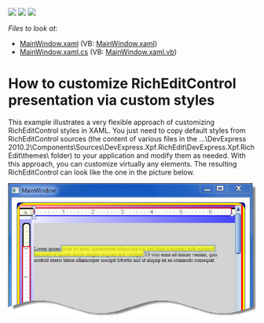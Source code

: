 <!-- default badges list -->
![](https://img.shields.io/endpoint?url=https://codecentral.devexpress.com/api/v1/VersionRange/128607496/10.2.5%2B)
[![](https://img.shields.io/badge/Open_in_DevExpress_Support_Center-FF7200?style=flat-square&logo=DevExpress&logoColor=white)](https://supportcenter.devexpress.com/ticket/details/E3481)
[![](https://img.shields.io/badge/📖_How_to_use_DevExpress_Examples-e9f6fc?style=flat-square)](https://docs.devexpress.com/GeneralInformation/403183)
<!-- default badges end -->
<!-- default file list -->
*Files to look at*:

* [MainWindow.xaml](./CS/MainWindow.xaml) (VB: [MainWindow.xaml](./VB/MainWindow.xaml))
* [MainWindow.xaml.cs](./CS/MainWindow.xaml.cs) (VB: [MainWindow.xaml.vb](./VB/MainWindow.xaml.vb))
<!-- default file list end -->
# How to customize RichEditControl presentation via custom styles


<p>This example illustrates a very flexible approach of customizing RichEditControl styles in XAML. You just need to copy default styles from RichEditControl sources (the content of various files in the ...\DevExpress 2010.2\Components\Sources\DevExpress.Xpf.RichEdit\DevExpress.Xpf.RichEdit\themes\ folder) to your application and modify them as needed. With this approach, you can customize virtually any elements. The resulting RichEditControl can look like the one in the picture below.</p><p><img src="https://raw.githubusercontent.com/DevExpress-Examples/how-to-customize-richeditcontrol-presentation-via-custom-styles-e3481/10.2.5+/media/ef09533b-d123-48b1-8288-58e0fff8425d.png"></p>

<br/>


